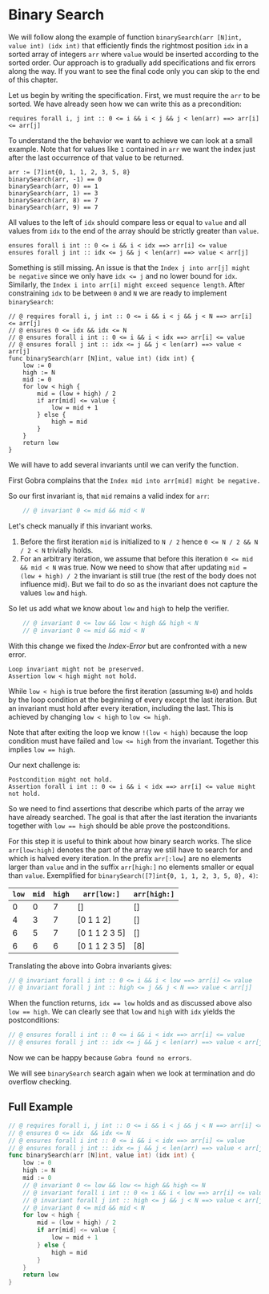 # Binary Search

We will follow along the example of function `binarySearch(arr [N]int, value int) (idx int)` that efficiently finds the rightmost position `idx` in a sorted array of integers `arr` where `value` would be inserted according to the sorted order.
Our approach is to gradually add specifications and fix errors along the way.
If you want to see the final code only you can skip to the end of this chapter.

Let us begin by writing the specification.
First, we must require the `arr` to be sorted.
We have already seen how we can write this as a precondition:
``` gobra
requires forall i, j int :: 0 <= i && i < j && j < len(arr) ==> arr[i] <= arr[j]
```

To understand the the behavior we want to achieve we can look at a small example.
Note that for values like `1` contained in `arr` we want the index just after the last occurrence of that value to be returned.
``` gobra
arr := [7]int{0, 1, 1, 2, 3, 5, 8}
binarySearch(arr, -1) == 0
binarySearch(arr, 0) == 1
binarySearch(arr, 1) == 3
binarySearch(arr, 8) == 7
binarySearch(arr, 9) == 7
```
<!-- we can't assert them with our version...  -->

All values to the left of `idx` should compare less or equal to `value`
and all values from `idx` to the end of the array should be strictly greater than `value`.
``` gobra
ensures forall i int :: 0 <= i && i < idx ==> arr[i] <= value
ensures forall j int :: idx <= j && j < len(arr) ==> value < arr[j]
```
Something is still missing.
An issue is that the `Index j into arr[j] might be negative` since we only have `idx <= j` and no lower bound for `idx`.
Similarly, the `Index i into arr[i] might exceed sequence length`.
After constraining `idx` to be between `0` and `N` we are ready to implement `binarySearch`:
``` gobra
// @ requires forall i, j int :: 0 <= i && i < j && j < N ==> arr[i] <= arr[j]
// @ ensures 0 <= idx && idx <= N
// @ ensures forall i int :: 0 <= i && i < idx ==> arr[i] <= value
// @ ensures forall j int :: idx <= j && j < len(arr) ==> value < arr[j]
func binarySearch(arr [N]int, value int) (idx int) {
	low := 0
	high := N
	mid := 0
	for low < high {
		mid = (low + high) / 2
		if arr[mid] <= value {
			low = mid + 1
		} else {
			high = mid
		}
	}
	return low
}
```
We will have to add several invariants until we can verify the function.

First Gobra complains that the `Index mid into arr[mid] might be negative.`

So our first invariant is, that `mid` remains a valid index for `arr`:
``` go
	// @ invariant 0 <= mid && mid < N
```
Let's check manually if this invariant works.
1. Before the first iteration `mid` is initialized to `N / 2` hence `0 <= N / 2 && N / 2 < N` trivially holds.
2. For an arbitrary iteration, we assume that before this iteration `0 <= mid && mid < N` was true. Now we need to show that after updating `mid = (low + high) / 2`  the invariant is still true (the rest of the body does not influence mid). But we fail to do so as the invariant does not capture the values `low` and `high`.

So let us add what we know about `low` and `high` to help the verifier.
``` go
	// @ invariant 0 <= low && low < high && high < N
	// @ invariant 0 <= mid && mid < N
```
With this change we fixed the *Index-Error* but are confronted with a new error.
``` text
Loop invariant might not be preserved. 
Assertion low < high might not hold.
```
While `low < high` is true before the first iteration (assuming `N>0`)
and holds by the loop condition at the beginning of every except the last iteration.
But an invariant must hold after every iteration, including the last.
This is achieved by changing `low < high` to `low <= high`.

Note that after exiting the loop we know `!(low < high)` because the loop condition must have failed and `low <= high` from the invariant.
Together this implies `low == high`.

Our next challenge is:
``` text
Postcondition might not hold. 
Assertion forall i int :: 0 <= i && i < idx ==> arr[i] <= value might not hold.
```

So we need to find assertions that describe which parts of the array we have already searched.
The goal is that after the last iteration the invariants together with `low == high` should be able prove the postconditions.

For this step it is useful to think about how binary search works.
The slice `arr[low:high]` denotes the part of the array we still have to search for and which is halved every iteration.
In the prefix `arr[:low]` are no elements larger than `value`
and in the suffix `arr[high:]` no elements smaller or equal than `value`.
Exemplified for `binarySearch([7]int{0, 1, 1, 2, 3, 5, 8}, 4)`:

| `low` | `mid` | `high` | `arr[low:]`   | `arr[high:]` |
|-------|-------|--------|---------------|--------------|
| 0     | 0     | 7      | []            | []           |
| 4     | 3     | 7      | [0 1 1 2]     | []           |
| 6     | 5     | 7      | [0 1 1 2 3 5] | []           |
| 6     | 6     | 6      | [0 1 1 2 3 5] | [8]          |

Translating the above into Gobra invariants gives:
``` go
// @ invariant forall i int :: 0 <= i && i < low ==> arr[i] <= value
// @ invariant forall j int :: high <= j && j < N ==> value < arr[j]
```

When the function returns, `idx == low` holds and as discussed above also `low == high`.
We can clearly see that `low` and `high` with `idx` yields the postconditions:

``` go
// @ ensures forall i int :: 0 <= i && i < idx ==> arr[i] <= value
// @ ensures forall j int :: idx <= j && j < len(arr) ==> value < arr[j]
```

Now we can be happy because `Gobra found no errors`.

We will see `binarySearch` search again when we look at termination and do overflow checking.

## Full Example

``` go
// @ requires forall i, j int :: 0 <= i && i < j && j < N ==> arr[i] <= arr[j]
// @ ensures 0 <= idx  && idx <= N
// @ ensures forall i int :: 0 <= i && i < idx ==> arr[i] <= value
// @ ensures forall j int :: idx <= j && j < len(arr) ==> value < arr[j]
func binarySearch(arr [N]int, value int) (idx int) {
	low := 0
	high := N
	mid := 0
	// @ invariant 0 <= low && low <= high && high <= N
	// @ invariant forall i int :: 0 <= i && i < low ==> arr[i] <= value
	// @ invariant forall j int :: high <= j && j < N ==> value < arr[j]
	// @ invariant 0 <= mid && mid < N
	for low < high {
		mid = (low + high) / 2
		if arr[mid] <= value {
			low = mid + 1
		} else {
			high = mid
		}
	}
	return low
}
```

<!-- Client Code  -->
<!-- ``` go -->
<!-- // @ requires forall i, j int :: 0 <= i && i < j && j < len(arr) ==> arr[i] <= arr[j] -->
<!-- // @ ensures found == -1 ==> forall i int :: 0 <= i && i < len(arr) ==> arr[i] != value -->
<!-- // @ ensures found != -1 ==> 0 <= found && found < len(arr) && arr[found] == value -->
<!-- func find(arr [N]int, value int) (found int) { -->
<!-- 	idx := binarySearch(arr, value) -->
<!-- 	if idx == 0 || arr[idx-1] != value { -->
<!-- 		return -1 -->
<!-- 	} else { -->
<!-- 		return idx - 1 -->
<!-- 	} -->
<!-- } -->
<!-- ``` -->

